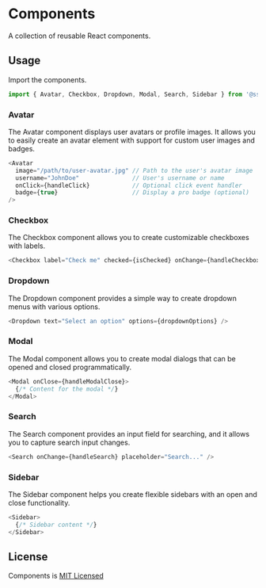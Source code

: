 # Components  
A collection of reusable React components.  

<!--
## Installation

To use these components in your React project, you can install this library via npm.

```bash
npm install @sswahn/components
```  
-->

## Usage
Import the components.
```javascript
import { Avatar, Checkbox, Dropdown, Modal, Search, Sidebar } from '@sswahn/components'
```  

### Avatar
The Avatar component displays user avatars or profile images. It allows you to easily create an avatar element with support for custom user images and badges.
```javascript
<Avatar
  image="/path/to/user-avatar.jpg" // Path to the user's avatar image
  username="JohnDoe"               // User's username or name
  onClick={handleClick}            // Optional click event handler
  badge={true}                     // Display a pro badge (optional)
/>
```  

### Checkbox
The Checkbox component allows you to create customizable checkboxes with labels.  
```javascript
<Checkbox label="Check me" checked={isChecked} onChange={handleCheckboxChange} />
```  

### Dropdown
The Dropdown component provides a simple way to create dropdown menus with various options.  
```javascript
<Dropdown text="Select an option" options={dropdownOptions} />
```  

### Modal
The Modal component allows you to create modal dialogs that can be opened and closed programmatically.  
```javascript
<Modal onClose={handleModalClose}>
  {/* Content for the modal */}
</Modal>
```  

### Search
The Search component provides an input field for searching, and it allows you to capture search input changes.  
```javascript
<Search onChange={handleSearch} placeholder="Search..." />
```  

### Sidebar
The Sidebar component helps you create flexible sidebars with an open and close functionality.  
```javascript
<Sidebar>
  {/* Sidebar content */}
</Sidebar>
```  

## License
Components is [MIT Licensed](https://github.com/sswahn/components/blob/main/LICENSE)
